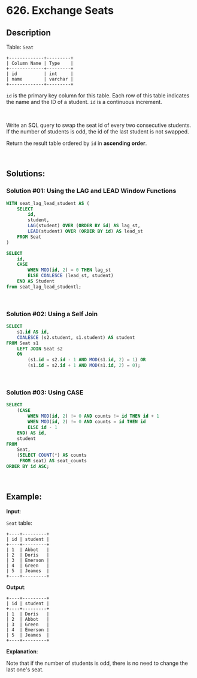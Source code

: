 # 626. Exchange Seats

## Description

Table: `Seat`
```
+-------------+---------+
| Column Name | Type    |
+-------------+---------+
| id          | int     |
| name        | varchar |
+-------------+---------+
```
`id` is the primary key column for this table. Each row of this table indicates the name and the ID of a student. `id` is a continuous increment.

 <br>

Write an SQL query to swap the seat id of every two consecutive students. If the number of students is odd, the id of the last student is not swapped.

Return the result table ordered by `id` in **ascending order**.

<br>

## Solutions:

### Solution #01: Using the LAG and LEAD Window Functions
```sql
WITH seat_lag_lead_student AS (
    SELECT 
        id,
        student,
        LAG(student) OVER (ORDER BY id) AS lag_st,
        LEAD(student) OVER (ORDER BY id) AS lead_st
    FROM Seat
)

SELECT 
    id,
    CASE 
        WHEN MOD(id, 2) = 0 THEN lag_st
        ELSE COALESCE (lead_st, student) 
    END AS Student
from seat_lag_lead_studentl;
```

<br>

### Solution #02: Using a Self Join
```sql
SELECT
    s1.id AS id,
    COALESCE (s2.student, s1.student) AS student
FROM Seat s1
    LEFT JOIN Seat s2
    ON
        (s1.id = s2.id - 1 AND MOD(s1.id, 2) = 1) OR 
        (s1.id = s2.id + 1 AND MOD(s1.id, 2) = 0);
```

<br>

### Solution #03: Using CASE
```sql
SELECT
    (CASE
        WHEN MOD(id, 2) != 0 AND counts != id THEN id + 1
        WHEN MOD(id, 2) != 0 AND counts = id THEN id
        ELSE id - 1
    END) AS id,
    student
FROM
    Seat,
    (SELECT COUNT(*) AS counts
     FROM seat) AS seat_counts
ORDER BY id ASC;
```

<br>

## Example:

**Input**:

`Seat` table:
```
+----+---------+
| id | student |
+----+---------+
| 1  | Abbot   |
| 2  | Doris   |
| 3  | Emerson |
| 4  | Green   |
| 5  | Jeames  |
+----+---------+
```
**Output**:
```
+----+---------+
| id | student |
+----+---------+
| 1  | Doris   |
| 2  | Abbot   |
| 3  | Green   |
| 4  | Emerson |
| 5  | Jeames  |
+----+---------+
```
**Explanation**:

Note that if the number of students is odd, there is no need to change the last one's seat.
